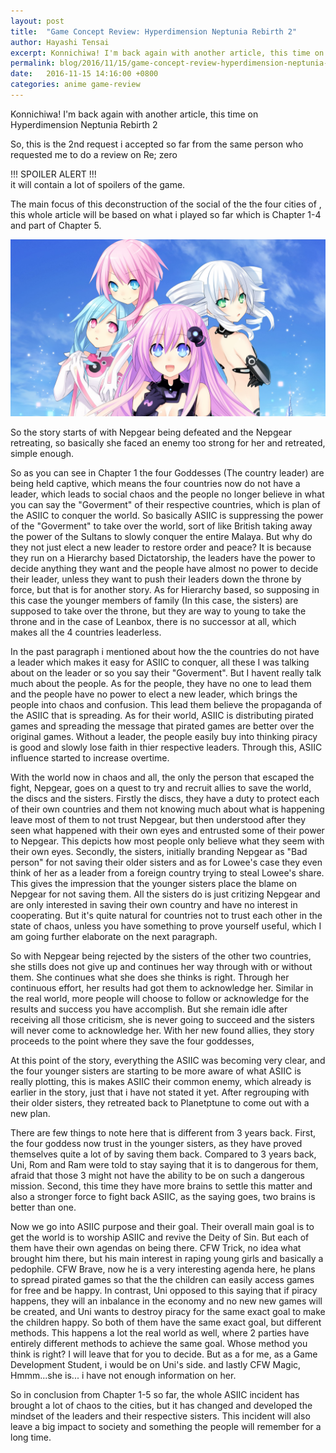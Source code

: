 ```yaml
---
layout: post
title:  "Game Concept Review: Hyperdimension Neptunia Rebirth 2"
author: Hayashi Tensai
excerpt: Konnichiwa! I'm back again with another article, this time on Hyperdimension Neptunia Rebirth 2. The main focus of this deconstruction of the social of the the four cities of <Hyperdimension>, this whole article will be based on what i played so far which is Chapter 1-4 and part of Chapter 5.
permalink: blog/2016/11/15/game-concept-review-hyperdimension-neptunia-rebirth-2
date:   2016-11-15 14:16:00 +0800
categories: anime game-review
---
```


Konnichiwa! I'm back again with another article, this time on Hyperdimension Neptunia Rebirth 2

So, this is the 2nd request i accepted so far from the same person who requested me to do a review on Re; zero

!!! SPOILER ALERT !!!  
it will contain a lot of spoilers of the game.

The main focus of this deconstruction of the social of the the four cities of <Hyperdimension>, this whole article will be based on what i played so far which is Chapter 1-4 and part of Chapter 5.

![Rebirth 2 Image](https://raw.githubusercontent.com/Hayashi-Tensai/Tensais-Corner/master/assets/blog-images/anime/rebirth-2.jpg)

So the story starts of with Nepgear being defeated and the Nepgear retreating, so basically she faced an enemy too strong for her and retreated, simple enough.

So as you can see in Chapter 1 the four Goddesses (The country leader) are being held captive, which means the four countries now do not have a leader, which leads to social chaos and the people no longer believe in what you can say the "Goverment" of their respective countries, which is plan of the ASIIC to conquer the world. So basically ASIIC is suppressing the power of the "Goverment" to take over the world, sort of like British taking away the power of the Sultans to slowly conquer the entire Malaya. But why do they not just elect a new leader to restore order and peace? It is because they run on a Hierarchy based Dictatorship, the leaders have the power to decide anything they want and the people have almost no power to decide their leader, unless they want to push their leaders down the throne by force, but that is for another story. As for Hierarchy based, so supposing in this case the younger members of family (In this case, the sisters) are supposed to take over the throne, but they are way to young to take the throne and in the case of Leanbox, there is no successor at all, which makes all the 4 countries leaderless.

In the past paragraph i mentioned about how the the countries do not have a leader which makes it easy for ASIIC to conquer, all these I was talking about on the leader or so you say their "Goverment". But I havent really talk much about the people. As for the people, they have no one to lead them and the people have no power to elect a new leader, which brings the people into chaos and confusion. This lead them believe the propaganda of the ASIIC that is spreading. As for their world, ASIIC is distributing pirated games and spreading the message that pirated games are better over the original games. Without a leader, the people easily buy into thinking piracy is good and slowly lose faith in thier respective leaders. Through this, ASIIC influence started to increase overtime.

With the world now in chaos and all, the only the person that escaped the fight, Nepgear, goes on a quest to try and recruit allies to save the world, the discs and the sisters. Firstly the discs, they have a duty to protect each of their own countries and them not knowing much about what is happening leave most of them to not trust Nepgear, but then understood after they seen what happened with their own eyes and entrusted some of their power to Nepgear. This depicts how most people only believe what they seem with their own eyes. Secondly, the sisters, initially branding Nepgear as "Bad person" for not saving their older sisters and as for Lowee's case they even think of her as a leader from a foreign country trying to steal Lowee's share. This gives the impression that the younger sisters place the blame on Nepgear for not saving them. All the sisters do is just critizing Nepgear and are only interested in saving their own country and have no interest in cooperating. But it's quite natural for countries not to trust each other in the state of chaos, unless you have something to prove yourself useful, which I am going further elaborate on the next paragraph.

So with Nepgear being rejected by the sisters of the other two countries, she stills does not give up and continues her way through with or without them. She continues what she does she thinks is right. Through her continuous effort, her results had got them to acknowledge her. Similar in the real world, more people will choose to follow or acknowledge for the results and success you have accomplish. But she remain idle after receiving all those criticism, she is never going to succeed and the sisters will never come to acknowledge her. With her new found allies, they story proceeds to the point where they save the four goddesses, 

At this point of the story, everything the ASIIC was becoming very clear, and the four younger sisters are starting to be more aware of what ASIIC is really plotting, this is makes ASIIC their common enemy, which already is earlier in the story, just that i have not stated it yet. After regrouping with their older sisters, they retreated back to Planetptune to come out with a new plan.

There are few things to note here that is different from 3 years back. First, the four goddess now trust in the younger sisters, as they have proved themselves quite a lot of by saving them back. Compared to 3 years back, Uni, Rom and Ram were told to stay saying that it is to dangerous for them, afraid that those 3 might not have the ability to be on such a dangerous mission. Second, this time they have more brains to settle this matter and also a stronger force to fight back ASIIC, as the saying goes, two brains is better than one.

Now we go into ASIIC purpose and their goal. Their overall main goal is to get the world is to worship ASIIC and revive the Deity of Sin. But each of them have their own agendas on being there. CFW Trick, no idea what brought him there, but his main interest in raping young girls and basically a pedophile. CFW Brave, now he is a very interesting agenda here, he plans to spread pirated games so that the the children can easily access games for free and be happy. In contrast, Uni opposed to this saying that if piracy happens, they will an inbalance in the economy and no new new games will be created, and Uni wants to destroy piracy for the same exact goal to make the children happy. So both of them have the same exact goal, but different methods. This happens a lot the real world as well, where 2 parties have entirely different methods to achieve the same goal. Whose method you think is right? I will leave that for you to decide. But as a for me, as a Game Development Student, i would be on Uni's side. and lastly CFW Magic, Hmmm...she is... i have not enough information on her.

So in conclusion from Chapter 1-5 so far, the whole ASIIC incident has brought a lot of chaos to the cities, but it has changed and developed the mindset of the leaders and their respective sisters. This incident will also leave a big impact to society and something the people will remember for a long time.